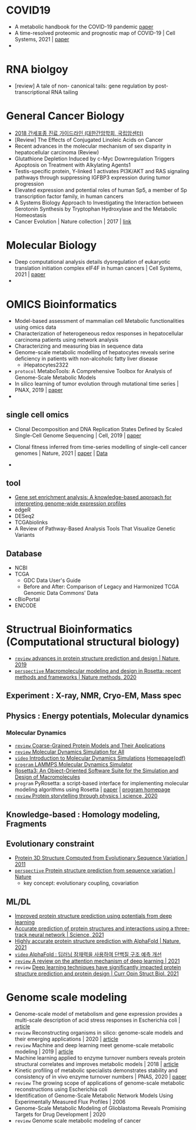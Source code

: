 # COVID19
- A metabolic handbook for the COVID-19 pandemic [paper](https://www.nature.com/articles/s42255-020-0237-2)
- A time-resolved proteomic and prognostic map of COVID-19 | Cell Systems, 2021 | [paper](https://www.cell.com/cell-systems/fulltext/S2405-4712(21)00160-5)
- 
# RNA biolgoy
- [review] A tale of non- canonical tails: gene regulation by post-transcriptional RNA tailing

# General Cancer Biology
- [2018 간세포종 진료 가이드라인 (대한간암학회, 국립암센터)](https://m.gastrokorea.org/bbs/index.php?code=guide&mode=view&number=1410&)  
- [Review] The Effects of Conjugated Linoleic Acids on Cancer
- Recent advances in the molecular mechanism of sex disparity in hepatocellular carcinoma (Review)
- Glutathione Depletion Induced by c-Myc Downregulation Triggers Apoptosis on Treatment with Alkylating Agents1
- Testis-specific protein, Y-linked 1 activates PI3K/AKT and RAS signaling pathways through suppressing IGFBP3 expression during tumor progression
- Elevated expression and potential roles of human Sp5, a member of Sp transcription factor family, in human cancers
- A Systems Biology Approach to Investigating the Interaction between Serotonin Synthesis by Tryptophan Hydroxylase and the Metabolic Homeostasis
- Cancer Evolution | Nature collection | 2017 | [link](https://www.nature.com/collections/yhyydzgkfk)   

# Molecular Biology
- Deep computational analysis details dysregulation of eukaryotic translation initiation complex eIF4F in human cancers | Cell Systems, 2021 | [paper](https://www.sciencedirect.com/science/article/abs/pii/S2405471221002520?via%3Dihub)
- 
# OMICS Bioinformatics
- Model-based assessment of mammalian cell Metabolic functionalities using omics data   
- Characterization of heterogeneous redox responses in hepatocellular carcinoma patients using network analysis   
- Characterizing and measuring bias in sequence data
- Genome-scale metabolic modelling of hepatocytes reveals serine deficiency in patients with non-alcoholic fatty liver disease
  - iHepatocytes2322
- `protocol` MetaboTools: A Comprehensive Toolbox for Analysis of Genome-Scale Metabolic Models
- In silico learning of tumor evolution through mutational time series | PNAX, 2019 | [paper](https://www.pnas.org/content/116/19/9501)
- 
## single cell omics
- Clonal Decomposition and DNA Replication States Defined by Scaled Single-Cell Genome Sequencing | Cell, 2019 | [paper](https://www.sciencedirect.com/science/article/pii/S0092867419311766)
- Clonal fitness inferred from time-series modelling of single-cell cancer genomes | Nature, 2021 | [paper](https://www.nature.com/articles/s41586-021-03648-3#data-availability) | [Data](https://ega-archive.org/studies/EGAS00001004448)

- 
## tool
- [Gene set enrichment analysis: A knowledge-based approach for interpreting genome-wide expression profiles](https://www.pnas.org/content/102/43/15545)   
- edgeR   
- DESeq2   
- TCGAbiolinks   
- A Review of Pathway-Based Analysis Tools That Visualize Genetic Variants   
## Database
- NCBI
- TCGA
  - GDC Data User's Guide
  - Before and After: Comparison of Legacy and Harmonized TCGA Genomic Data Commons’ Data
- cBioPortal
- ENCODE



# Structrual Bioinformatics (Computational structural biology)
- [`review` advances in protein structure prediction and design | Nature, 2019](https://www.nature.com/articles/s41580-019-0163-x)  
- [`perspective` Macromolecular modeling and design in Rosetta: recent methods and frameworks | Nature methods, 2020](https://www.nature.com/articles/s41592-020-0848-2) 
## Experiment : X-ray, NMR, Cryo-EM, Mass spec

## Physics : Energy potentials, Molecular dynamics
### Molecular Dynamics
- [`review` Coarse-Grained Protein Models and Their Applications](https://pubs.acs.org/doi/10.1021/acs.chemrev.6b00163)
- [`review` Molecular Dynamics Simulation for All](https://www.cell.com/neuron/pdf/S0896-6273(18)30684-6.pdf)   
- [`video` Introduction to Molecular Dynamics Simulations](https://www.youtube.com/watch?v=yaLPLRO1FLE) [Homepage(pdf)](https://www.westgrid.ca/events/introduction_classical_molecular_dynamics_simulations)   
- [`program` LAMMPS Molecular Dynamics Simulator](https://www.lammps.org/index.html)   
- [Rosetta3: An Object-Oriented Software Suite for the Simulation and Design of Macromolecules](https://www.ncbi.nlm.nih.gov/pmc/articles/PMC4083816/#)
- `program` PyRosetta: a script-based interface for implementing molecular modeling algorithms using Rosetta | [paper](https://academic.oup.com/bioinformatics/article/26/5/689/212442) | [program homepage](https://www.pyrosetta.org/)
- [`review` Protein storytelling through physics | science, 2020](https://science.sciencemag.org/content/370/6520/eaaz3041)
## Knowledge-based : Homology modeling, Fragments

## Evolutionary constraint
- [Protein 3D Structure Computed from Evolutionary Sequence Variation | 2011](https://journals.plos.org/plosone/article?id=10.1371/journal.pone.0028766)   
- [`perspective` Protein structure prediction from sequence variation | Nature](https://www.nature.com/articles/nbt.2419)   
  - key concept: evolutionary coupling, covariation

## ML/DL
- [Improved protein structure prediction using potentials from deep learning](https://www.nature.com/articles/s41586-019-1923-7?proof=t)   
- [Accurate prediction of protein structures and interactions using a three-track neural network | Science, 2021](https://science.sciencemag.org/content/early/2021/07/19/science.abj8754)   
- [Highly accurate protein structure prediction with AlphaFold | Nature, 2021](https://www.nature.com/articles/s41586-021-03819-2)
- [`video` AlphaFold : 딥러닝 잠재력을 사용하여 단백질 구조 예측 개선](https://www.youtube.com/watch?v=uQ1uVbrIv-Q&t=3021s)   
- [`review` A review on the attention mechanism of deep learning | 2021](https://www.sciencedirect.com/science/article/pii/S092523122100477X)   
- `review` [Deep learning techniques have significantly impacted protein structure prediction and protein design | Curr Opin Struct Biol. 2021 ](https://www.sciencedirect.com/science/article/pii/S0959440X21000142?via%3Dihub)

# Genome scale modeling
- Genome-scale model of metabolism and gene expression provides a multi-scale description of acid stress responses in Escherichia coli | [article](https://journals.plos.org/ploscompbiol/article?id=10.1371/journal.pcbi.1007525)
- `review` Reconstructing organisms in silico: genome-scale models and their emerging applications | 2020 | [article](https://www.nature.com/articles/s41579-020-00440-4#Abs1) 
- `review` Machine and deep learning meet genome-scale metabolic modeling | 2019 | [article](https://journals.plos.org/ploscompbiol/article?id=10.1371/journal.pcbi.1007084)
- Machine learning applied to enzyme turnover numbers reveals protein structural correlates and improves metabolic models | 2018 | [article](https://www.nature.com/articles/s41467-018-07652-6)   
- Kinetic profiling of metabolic specialists demonstrates stability and consistency of in vivo enzyme turnover numbers | PNAS, 2020 | [paper](https://www.pnas.org/content/pnas/117/37/23182.full.pdf?__cf_chl_jschl_tk__=pmd_62a42b6683aa59e3ba029d62943066c076542a4b-1628229665-0-gqNtZGzNAfijcnBszQkO)   
- `review` The growing scope of applications of genome-scale metabolic reconstructions using Escherichia coli
- Identification of Genome-Scale Metabolic Network Models Using Experimentally Measured Flux Profiles | 2006
- Genome-Scale Metabolic Modeling of Glioblastoma Reveals Promising Targets for Drug Development | 2020
- `review` Genome scale metabolic modeling of cancer
